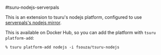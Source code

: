 #tsuru-nodejs-serverpals

This is an extension to tsuru's nodejs platform, configured to use
[serverpals's nodejs mirror](http://nodejs.serverpals.com/dist/).

This is available on Docker Hub, so you can add the platform with ``tsuru
platform-add``:

```
% tsuru platform-add nodejs -i fsouza/tsuru-nodejs
```
